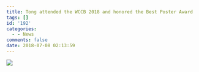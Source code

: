 ```yaml
---
title: Tong attended the WCCB 2018 and honored the Best Poster Award
tags: []
id: '192'
categories:
  - - News
comments: false
date: 2018-07-08 02:13:59
---
```


![](https://pic.njzjz.win/1nFT18fURmmeKRNQ2mDCtlrbqB4EWgR5T)
